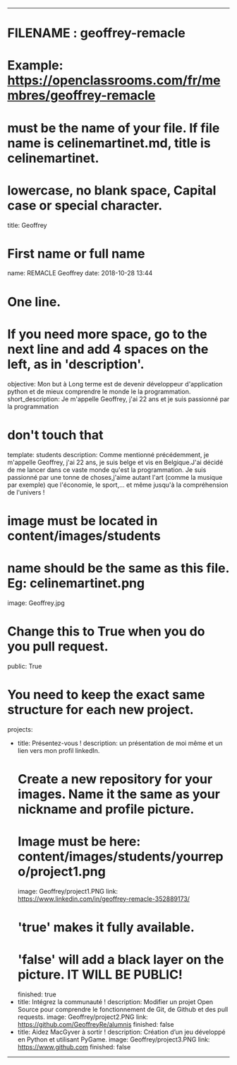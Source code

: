 ---

# FILENAME : geoffrey-remacle
# Example: https://openclassrooms.com/fr/membres/geoffrey-remacle
# must be the name of your file. If file name is celinemartinet.md, title is celinemartinet.
# lowercase, no blank space, Capital case or special character.
title: Geoffrey

# First name or full name
name: REMACLE Geoffrey
date: 2018-10-28 13:44

# One line.
# If you need more space, go to the next line and add 4 spaces on the left, as in 'description'.
objective: Mon but à Long terme est de devenir développeur d'application python et de mieux comprendre le monde le la programmation.
short_description: Je m'appelle Geoffrey, j'ai 22 ans et je suis passionné par la programmation

# don't touch that
template: students
description:
    Comme mentionné précédemment, je m'appelle Geoffrey, j'ai 22 ans, je suis belge et
    vis en Belgique.J'ai décidé de me lancer dans ce vaste monde qu'est la programmation.
    Je suis passionné par une tonne de choses,j'aime autant l'art (comme la musique par exemple)
    que l'économie, le sport,... et même jusqu'à la compréhension de l'univers !


# image must be located in content/images/students
# name should be the same as this file. Eg: celinemartinet.png
image: Geoffrey.jpg

# Change this to True when you do you pull request.
public: True

# You need to keep the exact same structure for each new project.
projects:
  - title: Présentez-vous !
    description: un présentation de moi même et un lien vers mon profil linkedIn.
    # Create a new repository for your images. Name it the same as your nickname and profile picture.
    # Image must be here: content/images/students/yourrepo/project1.png
    image: Geoffrey/project1.PNG
    link: https://www.linkedin.com/in/geoffrey-remacle-352889173/
    # 'true' makes it fully available.
    # 'false' will add a black layer on the picture. IT WILL BE PUBLIC!
    finished: true
  - title: Intégrez la communauté !
    description: Modifier un projet Open Source pour comprendre le fonctionnement de Git, de Github et des pull requests. 
    image: Geoffrey/project2.PNG
    link: https://github.com/GeoffreyRe/alumnis
    finished: false
  - title: Aidez MacGyver à sortir !
    description: Création d’un jeu développé en Python et utilisant PyGame.
    image: Geoffrey/project3.PNG
    link: https://www.github.com
    finished: false
---